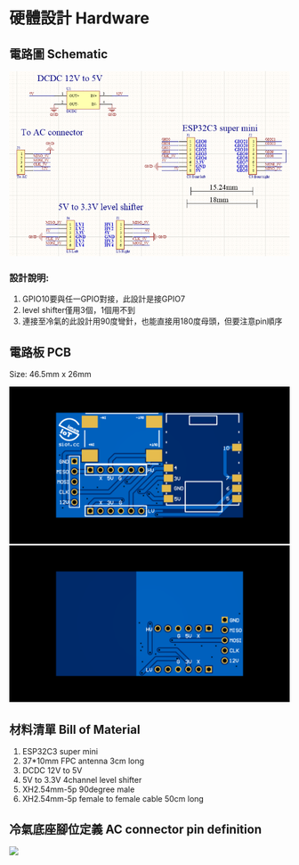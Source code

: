 # 硬體設計 Hardware

## 電路圖 Schematic
<img src="images/MHI_SCH.png" width=600/>

### 設計說明:

1. GPIO10要與任一GPIO對接，此設計是接GPIO7
2. level shifter僅用3個，1個用不到
3. 連接至冷氣的此設計用90度彎針，也能直接用180度母頭，但要注意pin順序

## 電路板 PCB

Size: 46.5mm x 26mm

<img src="images/PCB_TOP.png" width=600/>

<img src="images/PCB_BOTTOM.png" width=600/>

## 材料清單 Bill of Material

1. ESP32C3 super mini
2. 37*10mm FPC antenna 3cm long
3. DCDC 12V to 5V
4. 5V to 3.3V 4channel level shifter
5. XH2.54mm-5p 90degree male
6. XH2.54mm-5p female to female cable 50cm long

## 冷氣底座腳位定義 AC connector pin definition

<img src="images/SRK-PCB.jpg" width=600/>
